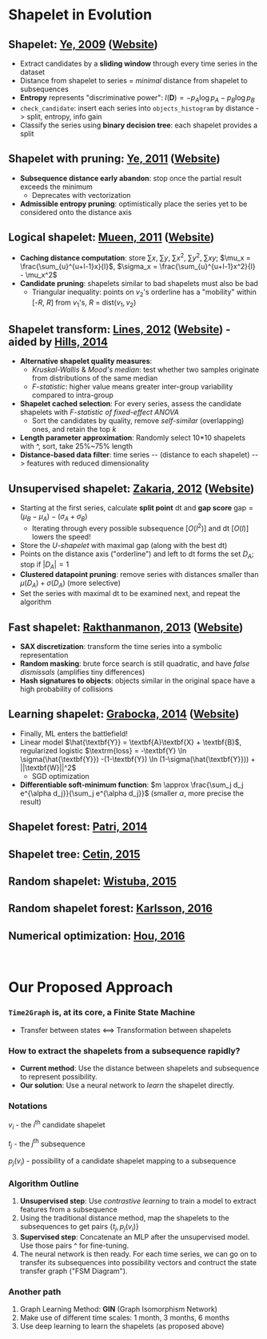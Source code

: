# Shapelet in Evolution

## Shapelet: [Ye, 2009](https://doi.org/10.1145/1557019.1557122) ([Website](http://alumni.cs.ucr.edu/~lexiangy/shapelet.html))
- Extract candidates by a **sliding window** through every time series in the dataset
- Distance from shapelet to series = *minimal* distance from shapelet to subsequences
- **Entropy** represents "discriminative power": $I(\textbf{D}) = -p_A \log p_A -p_B \log p_B$
- `check_candidate`: insert each series into `objects_histogram` by distance -> split, entropy, info gain
- Classify the series using **binary decision tree**: each shapelet provides a split

## Shapelet with pruning: [Ye, 2011](https://doi.org/10.1007/s10618-010-0179-5) ([Website](http://alumni.cs.ucr.edu/~lexiangy/shapelet.html))
- **Subsequence distance early abandon**: stop once the partial result exceeds the minimum
    - Deprecates with vectorization
- **Admissible entropy pruning**: optimistically place the series yet to be considered onto the distance axis

## Logical shapelet: [Mueen, 2011](https://doi.org/10.1145/2020408.2020587) ([Website](http://alumni.cs.ucr.edu/~mueen/LogicalShapelet))
- **Caching distance computation**: store $\sum x$, $\sum y$, $\sum x^2$, $\sum y^2$, $\sum xy$; $\mu_x = \frac{\sum_{u}^{u+l-1}x}{l}$, $\sigma_x = \frac{\sum_{u}^{u+l-1}x^2}{l} - \mu_x^2$
- **Candidate pruning**: shapelets similar to bad shapelets must also be bad
    - Triangular inequality: points on $v_2$'s orderline has a "mobility" within [-$R$, $R$] from $v_1$'s, $R$ = $\textrm{dist}(v_1, v_2)$

## Shapelet transform: [Lines, 2012](https://doi.org/10.1145/2339530.2339579) ([Website](https://sites.google.com/site/shapelettransform)) - aided by [Hills, 2014](https://doi.org/10.1007/s10618-013-0322-1)
- **Alternative shapelet quality measures**: 
    - *Kruskal-Wallis* & *Mood's median*: test whether two samples originate from distributions of the same median
    - *F-statistic*: higher value means greater inter-group variability compared to intra-group
- **Shapelet cached selection**: For every series, assess the candidate shapelets with *F-statistic of fixed-effect ANOVA*
    - Sort the candidates by quality, remove *self-similar* (overlapping) ones, and retain the top $k$
- **Length parameter approximation**: Randomly select 10*10 shapelets with ^, sort, take 25%~75% length
- **Distance-based data filter**: time series -- (distance to each shapelet) --> features with reduced dimensionality

## Unsupervised shapelet: [Zakaria, 2012](https://doi.org/10.1109/ICDM.2012.26) ([Website](https://sites.google.com/site/icdmclusteringts))
- Starting at the first series, calculate **split point** $\textrm{dt}$ and **gap score** $\textrm{gap} = (\mu_B - \mu_A) - (\sigma_A + \sigma_B)$
    - Iterating through every possible subsequence [$O(l^2)$] and $\textrm{dt}$ [$O(l)$] lowers the speed! 
- Store the *U-shapelet* with maximal $\textrm{gap}$ (along with the best $\textrm{dt}$)
- Points on the distance axis ("orderline") and left to $\textrm{dt}$ forms the set $D_A$; stop if $|D_A| = 1$
- **Clustered datapoint pruning**: remove series with distances smaller than $\mu(D_A) + \sigma(D_A)$ (more selective)
- Set the series with maximal $\textrm{dt}$ to be examined next, and repeat the algorithm

## Fast shapelet: [Rakthanmanon, 2013](https://doi.org/10.1137/1.9781611972832.74) ([Website](http://alumni.cs.ucr.edu/~rakthant/FastShapelet))
- **SAX discretization**: transform the time series into a symbolic representation
- **Random masking**: brute force search is still quadratic, and have *false dismissals* (amplifies tiny differences)
- **Hash signatures to objects**: objects similar in the original space have a high probability of collisions

## Learning shapelet: [Grabocka, 2014](https://doi.org/10.1145/2623330.2623613) ([Website](http://www.uea.ac.uk/computing/machine-learning/shapelets))
- Finally, ML enters the battlefield! 
- Linear model $\hat{\textbf{Y}} = \textbf{A}\textbf{X} + \textbf{B}$, regularized logistic $\textrm{loss} = -\textbf{Y} \ln \sigma(\hat{\textbf{Y}}) -(1-\textbf{Y}) \ln (1-\sigma(\hat{\textbf{Y}})) + ||\textbf{W}||^2$
    - SGD optimization
- **Differentiable soft-minimum function**: $m \approx \frac{\sum_j d_j e^{\alpha d_j}}{\sum_j e^{\alpha d_j}}$ (smaller $\alpha$, more precise the result)

## Shapelet forest: [Patri, 2014](https://doi.org/10.1109/BigData.2014.7004344)

## Shapelet tree: [Cetin, 2015](https://doi.org/10.1137/1.9781611974010.35)

## Random shapelet: [Wistuba, 2015](https://doi.org/10.48550/arXiv.1503.05018)

## Random shapelet forest: [Karlsson, 2016](https://doi.org/10.1007/s10618-016-0473-y)

## Numerical optimization: [Hou, 2016](https://doi.org/10.1609/aaai.v30i1.10178)

<br>

# Our Proposed Approach
### `Time2Graph` is, at its core, a **Finite State Machine**
- Transfer between states <==> Transformation between shapelets

### How to extract the shapelets from a subsequence rapidly?
- **Current method**: Use the distance between shapelets and subsequence to represent possibility. 
- **Our solution**: Use a neural network to *learn* the shapelet directly. 

### Notations

$v_i$ - the $i^{\textrm{th}}$ candidate shapelet

$t_j$ - the $j^{\textrm{th}}$ subsequence

$p_j(v_i)$ - possibility of a candidate shapelet mapping to a subsequence

### Algorithm Outline
1. **Unsupervised step**: Use *contrastive learning* to train a model to extract features from a subsequence
2. Using the traditional distance method, map the shapelets to the subsequences to get pairs $\{t_j, p_j(v_i)\}$
3. **Supervised step**: Concatenate an MLP after the unsupervised model. Use those pairs ^ for fine-tuning. 
4. The neural network is then ready. For each time series, we can go on to transfer its subsequences into possibility vectors and contruct the state transfer graph ("FSM Diagram").

### Another path
1. Graph Learning Method: **GIN** (Graph Isomorphism Network)
2. Make use of different time scales: 1 month, 3 months, 6 months
3. Use deep learning to learn the shapelets (as proposed above)
